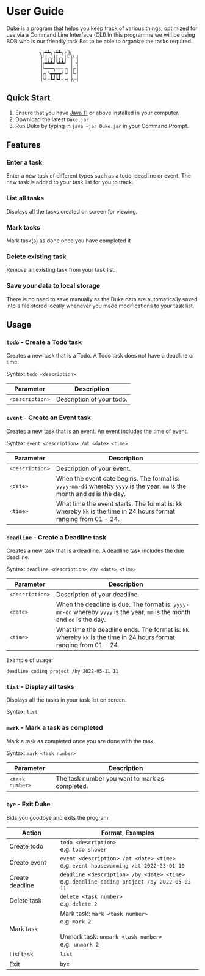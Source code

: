# User Guide

Duke is a program that helps you keep track of various things,
optimized for use via a Command Line Interface (CLI).In this programme we will be using BOB who is our friendly task Bot to be able to organize the tasks required.

                ╮╭┻┻╮╭┻┻╮╭▕╮ 
                ▕╯┃╭╮┃┃╭╮┃╰▕╯╭▏
                ▕╭┻┻┻┛┗┻┻┛ ▕ ╰▏
                ▕╰━━━┓┈┈┈╭╮▕╭╮▏
                ▕╭╮╰┳┳┳┳╯╰╯▕╰╯▏
                ▕╰╯┈┗┛┗┛┈╭╮▕╮┈▏
## Quick Start
1. Ensure that you have [Java 11](https://www.oracle.com/java/technologies/downloads/) or above installed in your computer.
2. Download the latest `Duke.jar` 
3. Run Duke by typing in `java -jar Duke.jar` in your Command Prompt.

## Features 

### Enter a task

Enter a new task of different types such as a todo, deadline or event. The new task is added to your task list for you to track.

### List all tasks

Displays all the tasks created on screen for viewing.

### Mark tasks

Mark task(s) as done once you have completed it

### Delete existing task

Remove an existing task from your task list.

### Save your data to local storage

There is no need to save manually as the Duke data are automatically saved into a file stored locally whenever you made modifications to your task list.

## Usage

### `todo` - Create a Todo task

Creates a new task that is a Todo. A Todo task does not have a deadline or time.

Syntax:
`todo <description>`

| Parameter       | Description               |
|-----------------|---------------------------|
| `<description>` | Description of your todo. |


### `event` - Create an Event task

Creates a new task that is an event. An event includes the time of event.

Syntax:
`event <description> /at <date> <time>`

| Parameter       | Description                                                                                                                |
|-----------------|----------------------------------------------------------------------------------------------------------------------------|
| `<description>` | Description of your event.                                                                                                 |
| `<date>`        | When the event date begins. The format is: `yyyy-mm-dd` whereby `yyyy` is the year, `mm` is the month and `dd` is the day. |
| `<time>`        | What time the event starts. The format is: `kk` whereby `kk` is the time in 24 hours format ranging from 01 - 24.          |


### `deadline` - Create a Deadline task

Creates a new task that is a deadline. A deadline task includes the due deadline.

Syntax:
`deadline <description> /by <date> <time>`

| Parameter       | Description                                                                                                              |
|-----------------|--------------------------------------------------------------------------------------------------------------------------|
| `<description>` | Description of your deadline.                                                                                            |
| `<date>`        | When the deadline is due. The format is: `yyyy-mm-dd` whereby `yyyy` is the year, `mm` is the month and `dd` is the day. |
| `<time>`        | What time the deadline ends. The format is: `kk` whereby `kk` is the time in 24 hours format ranging from 01 - 24.       |

Example of usage:
```
deadline coding project /by 2022-05-11 11
```

### `list` - Display all tasks

Displays all the tasks in your task list on screen.

Syntax:
`list`


### `mark` - Mark a task as completed

Mark a task as completed once you are done with the task.

Syntax:
`mark <task number>`

| Parameter       | Description                                    |
|-----------------|------------------------------------------------|
| `<task number>` | The task number you want to mark as completed. |


### `bye` - Exit Duke

Bids you goodbye and exits the program.

| Action          | Format, Examples                                                                                                    |
|-----------------|---------------------------------------------------------------------------------------------------------------------|
| Create todo     | `todo <description>`<br/>e.g. `todo shower`                                                                        |
| Create event    | `event <description> /at <date> <time>`<br/>e.g. `event housewarming /at 2022-03-01 10`                            |
| Create deadline | `deadline <description> /by <date> <time>`<br/>e.g. `deadline coding project /by 2022-05-03 11`                    |
| Delete task     | `delete <task number>`<br/>e.g. `delete 2`                                                                         |
| Mark task       | Mark task: `mark <task number>`<br/>e.g. `mark 2`<br/><br/>Unmark task: `unmark <task number>`<br/>e.g.  `unmark 2`|
| List task       | `list`                                                                                                              |
| Exit            | `bye`                                                                                                               |
